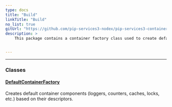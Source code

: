 ```yaml
---
type: docs
title: "Build"
linkTitle: "Build"
no_list: true
gitUrl: "https://github.com/pip-services3-nodex/pip-services3-container-nodex"
description: >
    This package contains a container factory class used to create default container components. Examples of these components are loggers, counters, caches, and locks.


---
```

---

<div class="module-body"> 

### Classes

#### [DefaultContainerFactory](default_container_factory)
Creates default container components (loggers, counters, caches, locks, etc.) based on their descriptors.

</div>
